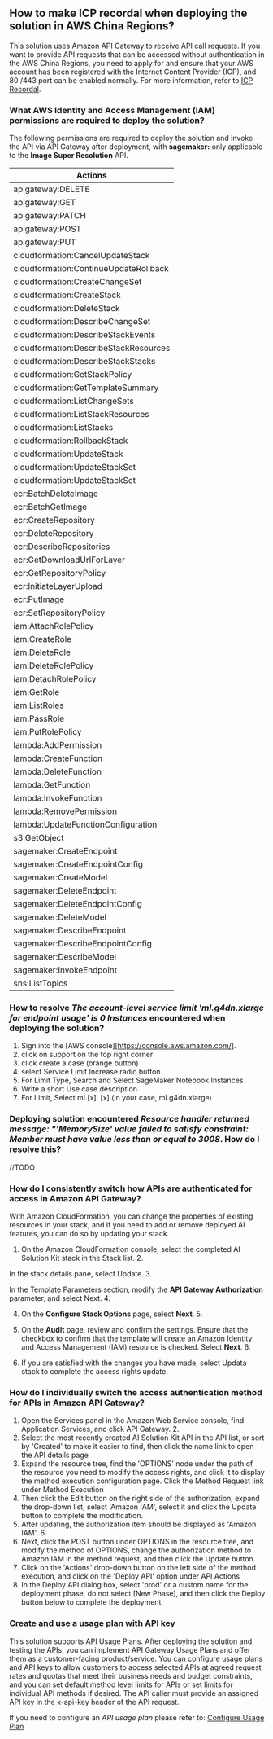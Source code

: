 ## How to make ICP recordal when deploying the solution in AWS China Regions?

This solution uses Amazon API Gateway to receive API call requests. If you want to provide API requests that can be accessed without authentication in the AWS China Regions, you need to apply for and ensure that your AWS account has been registered with the Internet Content Provider (ICP), and 80 /443 port can be enabled normally. For more information, refer to [ICP Recordal](https://www.amazonaws.cn/support/icp/).


### What AWS Identity and Access Management (IAM) permissions are required to deploy the solution?

The following permissions are required to deploy the solution and invoke the API via API Gateway after deployment, with **sagemaker:** only applicable to the **Image Super Resolution** API.

| Actions |
| ------------------------------------- |
| apigateway:DELETE |
| apigateway:GET |
| apigateway:PATCH |
| apigateway:POST |
| apigateway:PUT |
| cloudformation:CancelUpdateStack |
| cloudformation:ContinueUpdateRollback |
| cloudformation:CreateChangeSet |
| cloudformation:CreateStack |
| cloudformation:DeleteStack |
| cloudformation:DescribeChangeSet | cloudformation:DescribeChangeSet
| cloudformation:DescribeStackEvents |
| cloudformation:DescribeStackResources |
| cloudformation:DescribeStackStacks |
| cloudformation:GetStackPolicy | | cloudformation:GetStackPolicy
| cloudformation:GetTemplateSummary |
| cloudformation:ListChangeSets |
| cloudformation:ListStackResources |
| cloudformation:ListStacks |
| cloudformation:RollbackStack |
| cloudformation:UpdateStack | cloudformation:UpdateStack
| cloudformation:UpdateStackSet |
| cloudformation:UpdateStackSet | cloudformation:UpdateStackSet | cloudformation:BatchCheckLayerAvailability |
| ecr:BatchDeleteImage |
| ecr:BatchGetImage |
| ecr:CreateRepository |
| ecr:DeleteRepository |
| ecr:DescribeRepositories |
| ecr:GetDownloadUrlForLayer |
| ecr:GetRepositoryPolicy |
| ecr:InitiateLayerUpload |
| ecr:PutImage |
| ecr:SetRepositoryPolicy |
| iam:AttachRolePolicy |
| iam:CreateRole |
| iam:DeleteRole |
| iam:DeleteRolePolicy | iam:DeleteRolePolicy
| iam:DetachRolePolicy | iam:GetRolePolicy
| iam:GetRole |
| iam:ListRoles |
| iam:PassRole |
| iam:PutRolePolicy |
| lambda:AddPermission |
| lambda:CreateFunction |
| lambda:DeleteFunction |
| lambda:GetFunction |
| lambda:InvokeFunction |
| lambda:RemovePermission |
| lambda:UpdateFunctionConfiguration |
| s3:GetObject |
| sagemaker:CreateEndpoint |
| sagemaker:CreateEndpointConfig |
| sagemaker:CreateModel |
| sagemaker:DeleteEndpoint | | sagemaker:DeleteEndpoint
| sagemaker:DeleteEndpointConfig | sagemaker:DeleteEndpointConfig |
| sagemaker:DeleteModel |
| sagemaker:DescribeEndpoint | | sagemaker:DescribeEndpoint
| sagemaker:DescribeEndpointConfig |
| sagemaker:DescribeModel |
| sagemaker:InvokeEndpoint |
| sns:ListTopics |

### How to resolve *The account-level service limit 'ml.g4dn.xlarge for endpoint usage' is 0 Instances* encountered when deploying the solution?

1. Sign into the [AWS console][https://console.aws.amazon.com/].
2. click on support on the top right corner
3. click create a case (orange button)
4. select Service Limit Increase radio button
5. For Limit Type, Search and Select SageMaker Notebook Instances
6. Write a short Use case description
7. For Limit, Select ml.[x]. [x] (in your case, ml.g4dn.xlarge)

### Deploying solution encountered *Resource handler returned message: "'MemorySize' value failed to satisfy constraint: Member must have value less than or equal to 3008*. How do I resolve this?

//TODO

### How do I consistently switch how APIs are authenticated for access in Amazon API Gateway?

With Amazon CloudFormation, you can change the properties of existing resources in your stack, and if you need to add or remove deployed AI features, you can do so by updating your stack.

1. On the Amazon CloudFormation console, select the completed AI Solution Kit stack in the Stack list. 2.

In the stack details pane, select Update. 3.

In the Template Parameters section, modify the **API Gateway Authorization** parameter, and select Next. 4.

4. On the **Configure Stack Options** page, select **Next**. 5.

5. On the **Audit** page, review and confirm the settings. Ensure that the checkbox to confirm that the template will create an Amazon Identity and Access Management (IAM) resource is checked. Select **Next**. 6.

6. If you are satisfied with the changes you have made, select Updata stack to complete the access rights update.

### How do I individually switch the access authentication method for APIs in Amazon API Gateway?
1. Open the Services panel in the Amazon Web Service console, find Application Services, and click API Gateway. 2.
2. Select the most recently created AI Solution Kit API in the API list, or sort by 'Created' to make it easier to find, then click the name link to open the API details page
3. Expand the resource tree, find the 'OPTIONS' node under the path of the resource you need to modify the access rights, and click it to display the method execution configuration page. Click the Method Request link under Method Execution
4. Then click the Edit button on the right side of the authorization, expand the drop-down list, select 'Amazon IAM', select it and click the Update button to complete the modification.
5. After updating, the authorization item should be displayed as 'Amazon IAM'. 6.
6. Next, click the POST button under OPTIONS in the resource tree, and modify the method of OPTIONS, change the authorization method to Amazon IAM in the method request, and then click the Update button.
7. Click on the 'Actions' drop-down button on the left side of the method execution, and click on the 'Deploy API' option under API Actions
8. In the Deploy API dialog box, select 'prod' or a custom name for the deployment phase, do not select [New Phase], and then click the Deploy button below to complete the deployment

### Create and use a usage plan with API key
This solution supports API Usage Plans. After deploying the solution and testing the APIs, you can implement API Gateway Usage Plans and offer them as a customer-facing product/service. You can configure usage plans and API keys to allow customers to access selected APIs at agreed request rates and quotas that meet their business needs and budget constraints, and you can set default method level limits for APIs or set limits for individual API methods if desired. The API caller must provide an assigned API key in the x-api-key header of the API request. 

If you need to configure an *API usage plan* please refer to: [Configure Usage Plan](https://docs.aws.amazon.com/zh_cn/apigateway/latest/developerguide/api-gateway-create-usage-plans.html )

